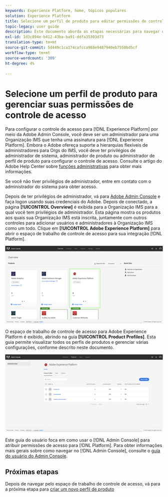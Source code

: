 ```yaml
---
keywords: Experience Platform, home, tópicos populares
solution: Experience Platform
title: Selecione um perfil de produto para editar permissões de controle de acesso
topic-legacy: user guide
description: Este documento aborda as etapas necessárias para navegar no espaço de trabalho de controle de acesso. Para configurar o controle de acesso do Experience Platform por meio da Adobe Admin Console, você deve ser um administrador para uma Organização IMS que tenha uma assinatura no Experience Platform.
exl-id: 1d3c894e-b412-43ba-ba91-ddfa35303d73
translation-type: tm+mt
source-git-commit: 5d449c1ca174cafcca988e9487940eb7550bd5cf
workflow-type: tm+mt
source-wordcount: '309'
ht-degree: 4%

---
```


# Selecione um perfil de produto para gerenciar suas permissões de controle de acesso

Para configurar o controle de acesso para [!DNL Experience Platform] por meio da Adobe Admin Console, você deve ser um administrador para uma Organização IMS que tenha uma assinatura para [!DNL Experience Platform]. Embora o Adobe ofereça suporte a hierarquias flexíveis de administradores para Orgs do IMS, você deve ter privilégios de administrador de sistema, administrador de produto ou administrador de perfil de produto para configurar o controle de acesso. Consulte o artigo do Adobe Help Center sobre [funções administrativas](https://helpx.adobe.com/enterprise/using/admin-roles.html) para obter mais informações.

Se você não tiver privilégios de administrador, entre em contato com o administrador do sistema para obter acesso.

Depois de ter privilégios de administrador, vá para [Adobe Admin Console](https://adminconsole.adobe.com) e faça logon usando suas credenciais do Adobe. Depois de conectado, a página **[!UICONTROL Overview]** é exibida para a Organização IMS para a qual você tem privilégios de administrador. Esta página mostra os produtos aos quais sua Organização IMS está inscrita, juntamente com outros controles para adicionar usuários e administradores à Organização IMS como um todo. Clique em **[!UICONTROL Adobe Experience Platform]** para abrir o espaço de trabalho de controle de acesso para sua integração [!DNL Platform].

![página de visão geral](../images/overview-page.png)

O espaço de trabalho de controle de acesso para Adobe Experience Platform é exibido, abrindo na guia **[!UICONTROL Product Profiles]**. Esta guia permite visualizar todos os perfis de produtos e gerenciar várias configurações, conforme descrito neste documento.

![platform-access-control](../images/platform-access-control.png)

Este guia do usuário foca em como usar o [!DNL Admin Console] para atribuir permissões de acesso para [!DNL Platform]. Para obter informações mais gerais sobre como navegar no [!DNL Admin Console], consulte o [guia do usuário do Admin Console](https://helpx.adobe.com/br/enterprise/using/admin-console.html).

## Próximas etapas

Depois de navegar pelo espaço de trabalho de controle de acesso, vá para a próxima etapa para [criar um novo perfil de produto](create-profile.md)
